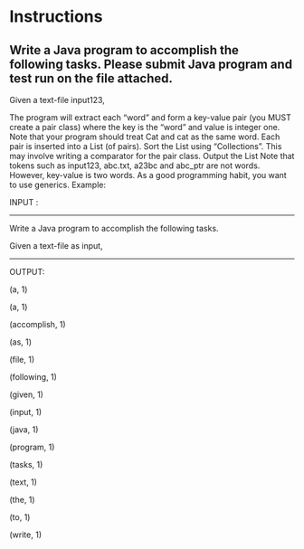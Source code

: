 # Instructions
## Write a Java program to accomplish the following tasks. Please submit Java program and test run on the file attached.

Given a text-file input123,

The program will extract each “word” and form a key-value pair (you MUST create a pair class) where the key is the “word” and value is integer one.  Note that your program should treat Cat and cat as the same word.
Each pair is inserted into a List (of pairs).
Sort the List using “Collections”. This may involve writing a comparator for the pair class.
Output the List
Note that tokens such as input123, abc.txt,  a23bc and abc_ptr  are not words. However, key-value is two words.
As a good programming habit, you want to use generics.
Example:

INPUT :

--------------------------------------------------------------------------

Write a Java program to accomplish the following tasks.

Given a text-file as input,

-----------------------------------------------------------------------------------

OUTPUT:

(a, 1)

(a, 1)

(accomplish, 1)

(as, 1)

(file, 1)

(following, 1)

(given, 1)

(input, 1)

(java, 1)

(program, 1)

(tasks, 1)

(text, 1)

(the, 1)

(to, 1)

(write, 1)

 